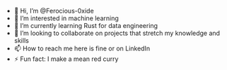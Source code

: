 - 👋 Hi, I’m @Ferocious-0xide
- 👀 I’m interested in machine learning
- 🌱 I’m currently learning Rust for data engineering
- 💞️ I’m looking to collaborate on projects that stretch my knowledge and skills
- 📫 How to reach me here is fine or on LinkedIn
- ⚡ Fun fact: I make a mean red curry 

<!---
Ferocious-0xide/Ferocious-0xide is a ✨ special ✨ repository because its `README.md` (this file) appears on your GitHub profile.
You can click the Preview link to take a look at your changes.
--->
